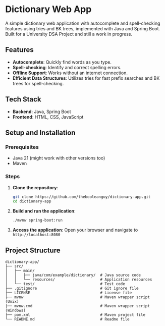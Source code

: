 # Dictionary Web App

A simple dictionary web application with autocomplete and spell-checking features using tries and BK trees, implemented with Java and Spring Boot. 
Built for a University DSA Project and still a work in progress.

## Features

- **Autocomplete**: Quickly find words as you type.
- **Spell-checking**: Identify and correct spelling errors.
- **Offline Support**: Works without an internet connection.
- **Efficient Data Structures**: Utilizes tries for fast prefix searches and BK trees for spell-checking.

## Tech Stack

- **Backend**: Java, Spring Boot
- **Frontend**: HTML, CSS, JavaScript

## Setup and Installation

### Prerequisites

- Java 21 (might work with other versions too)
- Maven

### Steps

1. **Clone the repository**:
    ```bash
    git clone https://github.com/thebooleanguy/dictionary-app.git
    cd dictionary-app
    ```

2. **Build and run the application**:
    ```bash
    ./mvnw spring-boot:run
    ```

3. **Access the application**:
    Open your browser and navigate to `http://localhost:8080`

## Project Structure

```
dictionary-app/
├── src/
│   ├── main/
│   │   ├── java/com/example/dictionary/  # Java source code
│   │   └── resources/                    # Application resources
│   └── test/                             # Test code
├── .gitignore                            # Git ignore file
├── LICENSE                               # License file
├── mvnw                                  # Maven wrapper script (Unix)
├── mvnw.cmd                              # Maven wrapper script (Windows)
├── pom.xml                               # Maven project file
└── README.md                             # Readme file
```
